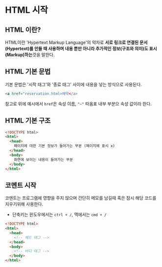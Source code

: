 # HTML 시작

## HTML 이란?

HTML이란 'Hypertext Markup Language'의 약자로 **서로 링크로 연결된 문서(Hypertext)를 만들 때 사용하며 내용 뿐만 아니라 추가적인 정보(구조와 의미)도 표시(Markup)하는**것을 말한다.

## HTML 기본 문법

기본 문법은 '시작 태그'와 '종료 태그' 사이에 내용을 넣는 방식으로 사용된다.

```html
<a href="reservation.html>예약</a>
```

참고로 위에 예시에서 `href`은 속성 이름, `"~"` 따옴표 내부 부분으 속성 값이라 한다.

## HTML 기본 구조

```html
<!DOCTYPE html>
<html>
  <head>
    페이지에 대한 기본 정보가 들어가는 부분 (페이지에 표시 x)
  </head>
  <body>
    화면에 보이는 내용이 들어가는 부분
  </body>
</html>
```

## 코멘트 시작

코멘트는 프로그램에 영향을 주지 않으며 간단히 메모를 남길때 혹은 잠시 해당 코드를 지우기위해 사용한다.

- 단축키는 윈도우에서는 `ctrl + /`, 맥에서는 `cmd + /`

```html
<!DOCTYPE html>
<html>
  <head>
    <!-- 헤드 태그 -->
  </head>
  <body>
    <!-- 바디 태그 -->
  </body>
</html>
```

